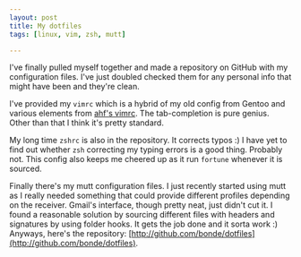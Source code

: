 ```yaml
---
layout: post
title: My dotfiles
tags: [linux, vim, zsh, mutt]

---
```


I've finally pulled myself together and made a repository on GitHub with my
configuration files.  I've just doubled checked them for any personal info that
might have been and they're clean.

I've provided my `vimrc` which is a hybrid of my old config from Gentoo and
various elements from [ahf's vimrc](http://github.com/ahf/ahf-vim).  The
tab-completion is pure genius. Other than that I think it's pretty standard.

My long time `zshrc` is also in the repository.  It corrects typos :)  I have
yet to find out whether `zsh` correcting my typing errors is a good thing.
Probably not. This config also keeps me cheered up as it run `fortune` whenever
it is sourced.

Finally there's my mutt configuration files.  I just recently started using mutt
as I really needed something that could provide different profiles depending on
the receiver.  Gmail's interface, though pretty neat, just didn't cut it. I
found a reasonable solution by sourcing different files with headers and
signatures by using folder hooks.  It gets the job done and it sorta work :)
Anyways, here's the repository:
[http://github.com/bonde/dotfiles](http://github.com/bonde/dotfiles).

<!-- vim: set tw=80 ft=mkd sw=4 sts=4 et : -->
